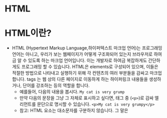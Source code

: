 # **HTML**

 # **HTML이란?**

  - HTML (Hypertext Markup Language,하이퍼텍스트 마크업 언어)는 프로그래밍 언어는 아니고, 우리가 보는 웹페이지가 어떻게 구조화되어 있는지 브라우저로 하여금 알 수 있도록 하는 마크업 언어입니다. 이는 개발자로 하여금 복잡하게도 간단하게도 프로그래밍 할 수 있습니다. HTML은 elements로 구성되어 있으며, 이들은 적절한 방법으로 나타내고 실행하기 위해 각 컨텐츠의 여러 부분들을 감싸고 마크업 합니다. tags 는 웹 상의 다른 페이지로 이동하게 하는 하이퍼링크 내용들을 생성하거나, 단어를 강조하는 등의 역할을 합니다. 
    - 예를들어, 다음의 내용을 봅시다.
    `My cat is very grump`
     - 만약 다음의 문장을 그냥 그 자체로 표시하고 싶다면, 태그 중 (`<p>`)로 감싸 엘리먼트를 문단으로 명시할 수 있습니다.
     `<p>My cat is very grumpy</p>`
      + 참고: HTML 요소는 대소문자를 구분하지 않습니다. 그 말은 <title> 요소는 <title>, <TITLE>, <Title>, <TiTlE> 들과 같이 사용할 수 있습니다. 하지만 대게는  가독성과 기타 이유때문에 소문자로 작성합니다.

--------------------------------
# __HTML 요소(Element)의 구조__

![ghgh]( https://developer.mozilla.org/en-US/docs/Learn/HTML/Introduction_to_HTML/Getting_started/grumpy-cat-small.png "html 요소의 구조")
  - 엘리먼트의 주요 부분은 다음과 같습니다.
  
  1. 여는 태그(Opening tag)
    - 이것은 요소의 이름과(이 경우 p), 열고 닫는 꺽쇠 괄호로 구성됩니다. 요소가 시작(이 경우 단락의 시작 부분)부터 효과가 적용되기 시작합니다.
 
  2. 닫는 태그(Closing tag)
     - 이것은 요소의 이름 앞에 슬래시(/)가 있는것을 제외하면 여는 태그(opening tag)와 같습니다. 이것은 요소의 끝(이 경우 단락의 끝 부분)에 위치합니다. 닫는 태그를 적어주지 않는 것은 흔한 초심자의 오류이며, 이것은 이상한 결과를 낳게됩니다.
  
  3. 내용(Content)
    - 요소의 내용이며, 이 경우 단순한 텍스트이다.
  
  4. 요소(Element)
    - 여는 태그, 닫는 태그, 내용을 통틀어 요소(element)라고한다.

<br>

 1. **실습: 첫 번째 HTML 요소 만들어보기**
  
 +  Input 영역 아래의 줄을 <em> 과 </em> 태그를 이용해서 감싸 보세요. (줄의 앞에 요소를 열기위해 <em>태그를, 뒤에는 요소를 닫기위해 </em>태그를 두세요.) — 이것은 그 줄에 이탤릭강조효과를 줍니다! 여러분이 수정하는 결과는 실시간으로 Output 영역에서 볼 수 있습니다.
   
  +   만약 실수를 했다면, 언제든지 Reset 버튼을 눌러서 초기화 할 수 있습니다. 만약 아무래도 답을 모르겠다면, Show solution 버튼을 이용해서 답을 볼 수 있습니다.

<br>

# 2. __포함(내포:內包)된 요소(Nesting elements)__

     -  요소 안에 다른 요소가 들어갈 수 있습니다. 그런 요소는 내포되었다고 표현합니다. "고양이가 매우 사납다" 라는 문단을 강조하기 위해서, '매우'라는 단어를 강조하는 <strong> 요소를 중첩해서 사용할 수 있습니다.

         `<p>My cat is <strong>very</strong> grumpy.</p>`
       
        -  요소 내표를 위해서는 확인해야 할 것이 있습니다. 위의 예제에서는 p 요소가 먼저 열렸고, 그리고 strong 요소가 열렸습니다. 그렇기 때문에 strong 요소가 먼저 닫힌 후에 p 요소가 닫혀야 합니다. 아래와 같은 문장은 중첩(重疊 : 서로 포개어(overlap 또는 stacking) 지거나, 엇갈려 겹쳐짐)되었으므로 잘못된 문장입니다

        `<p>My cat is <strong>very grumpy.</p></strong>`
     -  요소 내포을 위해서, 내포되어 지는 요소는 다른 요소 속에서 열고 닫혀야 하며 다른 요소를 포함시키는 요소는 그 바깥에서 열고 닫혀야 합니다. 위의 잘못된 예제와 같이 내포가 제대로 되지 않았을 경우엔 웹 브라우저가 임의로 결과를 보일 것이며, 그것은 원치않는 것일 수 있습니다. 그런데 잘못 된 내포에도 불구하고 어떤 브라우저에서 이상없이 보일 수도 있습니다. 하지만 그 것은 그저 그 브라우저가 문법에 흐물흐물(permittable)해서 웬만한 오류는 자체 수정해서 브라우저 창에 rendering해주기 때문일 뿐 입니다. '웬만한 오류는 알아서 처리해 준다.' 는 부분에서 초보자는 특히 주의해야 합니다.

<br>

# 3. __블럭 레벨 요소 vs 인라인 요소(Block versus inline elements)__

     * HTML에는 두가지 종류의 요소(Element) 가 있습니다. 블록 레벨 요소(Block level element) 와 인라인 요소(Inline element) 입니다.

   -  블록 레벨 요소(Block-level elements) 
     - 웹페이지 상에 블록(Block)을 만드는 요소입니다. 블록 레벨 요소는 앞뒤 요소 사이에 새로운 줄(Line)을 만들고 나타납니다. 즉 블록 레벨 요소 이전과 이후 요소사이의 줄을 바꿉니다. 블록 레벨 요소는 일반적으로 페이지의 구조적 요소를 나타낼 때 사용됩니다. 예를 들어 개발자는 블록 레벨 요소를 사용하여 단락(Paragraphs), 목록(lists), 네비게이션 메뉴(Navigation Menus), 꼬리말(Footers) 등을 표현할 수 있습니다. 블록 레벨 요소는 인라인 요소(Inline elements)에 중첩될(Nested inside)수 없습니다. 그러나 블록 레벨 요소는 다른 블록 레벨 요소에 중첩될 수 있습니다.

   -  인라인 요소(Inline elements)
     - 상 블록 레벨 요소내에 포함되어 있습니다. 인라인 요소는 문서의 한 단락같은 큰 범위에는 적용될 수 없고 문장, 단어 같은 작은 부분에 대해서만 적용될 수 있습니다. 인라인 요소는 새로운 줄(Line)을 만들지 않습니다. 즉 인라인 요소를 작성하면 그것을 작성한 단락내에 나타나게 됩니다. 예를 들어, 인라인 요소에는 하이퍼링크를 정의하는 요소인 <a> , 텍스트(Text)를 강조하는 요소인 <em>,<strong> 등이 있습니다.
   
    + 다음 예시를 봅시다

    `<em>first</em><em>second</em><em>third</em>`

     `<p>fourth</p><p>fifth</p><p>sixth</p>`

   + <em> 은 인라인 요소(inline element) 이므로, 밑에서 보실 수 있듯이, 처음 세 개의 요소는 서로 같은 줄에, 사이에 공백이 없이 위치합니다. 한편, <p> 는 블록 레벨 요소이므로, 각 요소들은 새로운 줄에 나타나며, 위와 아래에 여백이 있습니다 (여백은 브라우저가 문단에 적용하는 기본 CSS styling 때문에 적용됩니다).

    `firstsecondthird`
    
    `fourth`

    `fifth`

    `sixth`

<br>

# **빈 요소(Empty elements)**
  - 모든 요소가 위에 언급된 여는 태그, 내용, 닫는 태그 패턴을 따르는 것은 아닙니다. 주로 문서에 무언가를 첨부하기 위해 단일 태그(Single tag)를 사용하는 요소도 있습니다. 예를 들어 <img> 요소는 해당 위치에 이미지를 삽입하기 위한 요소입니다:

  `<img src="https://raw.githubusercontent.com/mdn/beginner-html-site/gh-pages/images/firefox-icon.png">`

   - 위에 대한 결과는 다음과 같이 나올 것입니다

   ![ghgh]( https://raw.githubusercontent.com/mdn/beginner-html-site/gh-pages/images/firefox-icon.png "html 빈 요소")
   + 참고: 빈 요소는 가끔 Void 요소로 불리기도 합니다.
--------------------------------------------
# __속성(Attributes)__
  
   +  요소는 아래 이미지와 같이 속성을 가질 수 있습니다

   ![ghgh](https://developer.mozilla.org/en-US/docs/Learn/HTML/Introduction_to_HTML/Getting_started/grumpy-cat-attribute-small.png "html 빈 요소")

   + 속성은 요소에 실제론 나타내고 싶지 않지만 추가적인 내용을 담고 싶을 때 사용합니다. 위에는 나중에 스타일에 관련된 내용이나 기타 내용을 위해 해당 목표를 구분할 수 있는 class 속성을 부여했습니다.

    + 속성을 사용할 때에는 아래 내용을 지켜야 합니다.

        1. 요소 이름 다음에 바로 오는 속성은 요소 이름과 속성 사이에 공백이 있어야 되고, 하나 이상의 속성들이 있는 경우엔 속성 사이에 공백이 있어야 합니다.

         2. 속성 이름 다음엔 등호(=)가 붙습니다.

         3. 속성 값은 열고 닫는 따옴표로 감싸야 합니다.

<br>

# __실습: 요소에 속성 추가하기__

 - 또다른 요소 중 하나인 <a> 요소는 "anchor"를 의미하는데, 닻이 배를 항구로 연결하듯 텍스트를 감싸서 하이퍼링크로 만듭니다. 이 요소는 여러 속성을 가질 수 있지만 아래에 있는 두 개가 주로 사용됩니다

     `href`
  - 이 속성에는 당신이 연결하고자 하는 웹 주소를 지정합니다. 그 예로, href="https://www.mozilla.org/".

   `title `
 - title 속성은 링크에 대한 추가 정보를 나타냅니다. 그 예로, title="The Mozilla homepage". 이 내용은 링크 위로 마우스를 옮겼을 때 나타날 것입니다.

    `target `
 - target 속성은 링크가 어떻게 열릴 것인지를 지정합니다. 예를 들어, target="_blank" 는 링크를 새 탭에서 보여줍니다. 당신이 현재 탭에서 링크를 보여주고싶다면 이 속성을 생략하면 됩니다.

    + 당신이 즐겨 찾는 웹 사이트에 대한 링크를 만들기 위해 아래 입력 영역에서 행을 편집해 봅시다. 첫 번째로, <a> 요소를 추가합니다. 다음으로 href 속성과 title 속성을 추가합니다. 마지막으로 새 탭에서 링크를 열도록 target 속성을 지정합니다. 당신은 출력 영역에서 수정사항이 바로 변경되는 것을 볼 수 있습니다. 링크 위에 마우스를 올리면 title 속성 내용이 보여지고, 클릭하면 href 요소의 웹 주소로 이동할 것입니다. 각 요소의 이름과 그 값 사이에는 빈 칸이 필요하다는 것을 기억해야 합니다.

    + 만약 실수했다면 Reset 버튼을 눌러 처음으로 돌아갈 수 있습니다. 도움이 필요한 경우에는 답을 Show solution 버튼을 눌러 정답을 볼 수 있습니다.

<br>

# __참과 거짓 속성(Boolean attributes)__

 - 때때로 값이 없는 속성을 볼 수 있을텐데 이것은 허용되는 것입니다. 이를 불 속성이라고 하며, 일반적으로 그 속성의 이름과 동일한 하나의 값만을 가질 수 있습니다. 예를 들어 disabled 속성을 양식 입력 요소에 할당하면 사용자가 데이터를 입력할 수 없도록 비활성화(회색으로 표시) 할 수 있습니다.

  `<input type="text" disabled="disabled">`

  이것은 다음과 같이 줄여쓸 수 있습니다. (당신이 참고할 수 있도록 비활성화를 하지 않은 형태도 포함했습니다.)

`<input type="text" disabled>`

 `<input type="text">`

 - 이 둘은 다음과 같은 결과를 보여줍니다.

 <br>

 # __속성값의 따옴표 생략__
  
  - 웹을 둘러보면 따옴표가 없는 속성값을 포함한 온갖 이상한 마크업 스타일을 볼 것입니다. 어떤 상황에선 이런 것이 허용되지만, 다른 상황에서는 당신의 마크업 형식을 망쳐버립니다. 이전에 작성한 코드에서 우리는 href 속성만 있는 기본적인 버전을 작성했습니다.

   `<a href=https://www.mozilla.org/>favorite website</a>`
 
  -  하지만 여기에 title 속성을 추가하면 문제가 발생합니다.

   `<a href=https://www.mozilla.org/ title=The Mozilla homepage>favorite website</a>`

 - 이 때 브라우저는 당신의 마크업을 잘못 해석해서 title이 세 개의 속성값을 가진다고 생각할 것입니다. title 속성값 "The"와 두 개의 불 속성값 Mozilla, homepage라고 말이죠. 이 것은 우리가 의도한 것도 아닐 뿐더러 아래의 예시처럼 오류가 발생하거나 예상치 못한 동작을 할 수도 있습니다. 링크 위에 마우스를 올려 title이 어떻게 보이는지 확인해 보세요.
 
